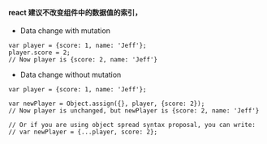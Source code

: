#### react 建议不改变组件中的数据值的索引，

* Data change with mutation

```
var player = {score: 1, name: 'Jeff'};
player.score = 2;
// Now player is {score: 2, name: 'Jeff'}

```

* Data change without mutation

```
var player = {score: 1, name: 'Jeff'};

var newPlayer = Object.assign({}, player, {score: 2});
// Now player is unchanged, but newPlayer is {score: 2, name: 'Jeff'}

// Or if you are using object spread syntax proposal, you can write:
// var newPlayer = {...player, score: 2};

```

